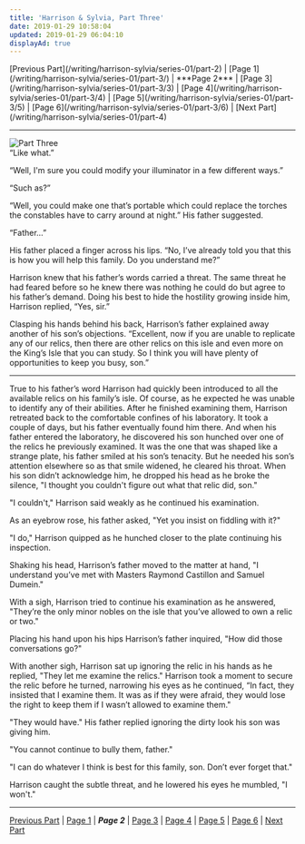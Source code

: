 ```yaml
---
title: 'Harrison & Sylvia, Part Three'
date: 2019-01-29 10:58:04
updated: 2019-01-29 06:04:10
displayAd: true
---
```

<p class="center"> [Previous Part](/writing/harrison-sylvia/series-01/part-2) | [Page 1](/writing/harrison-sylvia/series-01/part-3/) | <span class="current-page">***Page 2***</span> | [Page 3](/writing/harrison-sylvia/series-01/part-3/3) | [Page 4](/writing/harrison-sylvia/series-01/part-3/4) | [Page 5](/writing/harrison-sylvia/series-01/part-3/5) | [Page 6](/writing/harrison-sylvia/series-01/part-3/6) | [Next Part](/writing/harrison-sylvia/series-01/part-4) </p><hr class="clear-both center-fade"/><div class="embedded-image-right"><img src="/writing/harrison-sylvia/series-01/part-3/hs103.jpg" alt="Part Three" style="max-height: 275px;"/></div>“Like what.”

“Well, I'm sure you could modify your illuminator in a few different ways.”

“Such as?”

“Well, you could make one that’s portable which could replace the torches the constables have to carry around at night.”  His father suggested.

“Father…”

His father placed a finger across his lips.  “No, I’ve already told you that this is how you will help this family.  Do you understand me?”

Harrison knew that his father’s words carried a threat.  The same threat he had feared before so he knew there was nothing he could do but agree to his father’s demand.  Doing his best to hide the hostility growing inside him, Harrison replied, “Yes, sir.”

Clasping his hands behind his back, Harrison’s father explained away another of his son’s objections.  “Excellent, now if you are unable to replicate any of our relics, then there are other relics on this isle and even more on the King’s Isle that you can study.  So I think you will have plenty of opportunities to keep you busy, son.”

<hr />
True to his father’s word Harrison had quickly been introduced to all the available relics on his family’s isle.  Of course, as he expected he was unable to identify any of their abilities.  After he finished examining them, Harrison retreated back to the comfortable confines of his laboratory.  It took a couple of days, but his father eventually found him there.  And when his father entered the laboratory, he discovered his son hunched over one of the relics he previously examined.  It was the one that was shaped like a strange plate, his father smiled at his son’s tenacity.  But he needed his son’s attention elsewhere so as that smile widened, he cleared his throat.  When his son didn’t acknowledge him, he dropped his head as he broke the silence, "I thought you couldn't figure out what that relic did, son."

"I couldn't," Harrison said weakly as he continued his examination.

As an eyebrow rose, his father asked, "Yet you insist on fiddling with it?"

"I do," Harrison quipped as he hunched closer to the plate continuing his inspection.

Shaking his head, Harrison’s father moved to the matter at hand, "I understand you’ve met with Masters Raymond Castillon and Samuel Dumein."

With a sigh, Harrison tried to continue his examination as he answered, "They’re the only minor nobles on the isle that you’ve allowed to own a relic or two."

Placing his hand upon his hips Harrison’s father inquired, "How did those conversations go?"

With another sigh, Harrison sat up ignoring the relic in his hands as he replied, "They let me examine the relics."  Harrison took a moment to secure the relic before he turned, narrowing his eyes as he continued, “In fact, they insisted that I examine them.  It was as if they were afraid, they would lose the right to keep them if I wasn’t allowed to examine them."

"They would have."  His father replied ignoring the dirty look his son was giving him.

"You cannot continue to bully them, father."

"I can do whatever I think is best for this family, son.  Don’t ever forget that."

Harrison caught the subtle threat, and he lowered his eyes he mumbled, "I won't."<hr class="clear-both center-fade"/><p class="center"> [Previous Part](/writing/harrison-sylvia/series-01/part-1) | [Page 1](/writing/harrison-sylvia/series-01/part-3/) | <span class="current-page">***Page 2***</span> | [Page 3](/writing/harrison-sylvia/series-01/part-3/3) | [Page 4](/writing/harrison-sylvia/series-01/part-3/4) | [Page 5](/writing/harrison-sylvia/series-01/part-3/5) | [Page 6](/writing/harrison-sylvia/series-01/part-3/6) | [Next Part](/writing/harrison-sylvia/series-01/part-4) </p>